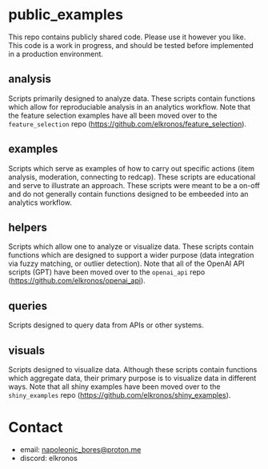# public_examples
This repo contains publicly shared code. Please use it however you like. This code is a work in progress, and should be tested before implemented in a production environment.

## analysis
Scripts primarily designed to analyze data. These scripts contain functions which allow for reproduciable analysis in an analytics workflow. Note that the feature selection examples have all been moved over to the `feature_selection` repo (https://github.com/elkronos/feature_selection).

## examples
Scripts which serve as examples of how to carry out specific actions (item analysis, moderation, connecting to redcap). These scripts are educational and serve to illustrate an approach. These scripts were meant to be a on-off and do not generally contain functions designed to be embeeded into an analytics workflow.

## helpers
Scripts which allow one to analyze or visualize data. These scripts contain functions which are designed to support a wider purpose (data integration via fuzzy matching, or outlier detection). Note that all of the OpenAI API scripts (GPT) have been moved over to the `openai_api` repo (https://github.com/elkronos/openai_api). 

## queries
Scripts designed to query data from APIs or other systems.

## visuals
Scripts designed to visualize data. Although these scripts contain functions which aggregate data, their primary purpose is to visualize data in different ways. Note that all shiny examples have been moved over to the `shiny_examples` repo (https://github.com/elkronos/shiny_examples).

# Contact
- email: napoleonic_bores@proton.me
- discord: elkronos
